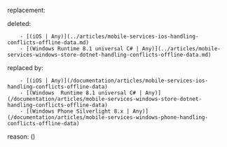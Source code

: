 replacement:

deleted:

		- [(iOS | Any)](../articles/mobile-services-ios-handling-conflicts-offline-data.md)
		- [(Windows Runtime 8.1 universal C# | Any)](../articles/mobile-services-windows-store-dotnet-handling-conflicts-offline-data.md)

replaced by:

		- [(iOS | Any)](/documentation/articles/mobile-services-ios-handling-conflicts-offline-data)
		- [(Windows  Runtime 8.1 universal C# | Any)](/documentation/articles/mobile-services-windows-store-dotnet-handling-conflicts-offline-data)
		- [(Windows Phone Silverlight 8.x | Any)](/documentation/articles/mobile-services-windows-phone-handling-conflicts-offline-data)

reason: ()

